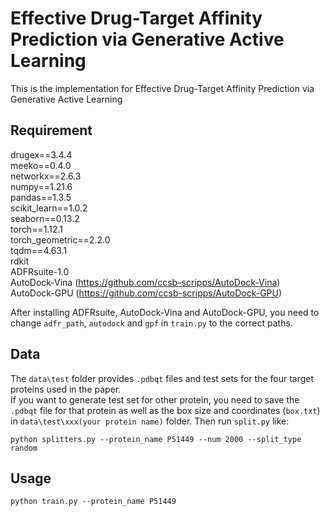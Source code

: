 # Effective Drug-Target Affinity Prediction via Generative Active Learning
This is the implementation for Effective Drug-Target Affinity Prediction via Generative Active Learning
## Requirement
drugex==3.4.4  
meeko==0.4.0  
networkx==2.6.3  
numpy==1.21.6  
pandas==1.3.5  
scikit_learn==1.0.2  
seaborn==0.13.2  
torch==1.12.1  
torch_geometric==2.2.0  
tqdm==4.63.1  
rdkit  
ADFRsuite-1.0  
AutoDock-Vina (https://github.com/ccsb-scripps/AutoDock-Vina)  
AutoDock-GPU (https://github.com/ccsb-scripps/AutoDock-GPU)  
  
After installing ADFRsuite, AutoDock-Vina and AutoDock-GPU, you need to change `adfr_path`, `autodock` and `gpf` in `train.py` to the correct paths.
## Data
The `data\test` folder provides `.pdbqt` files and test sets for the four target proteins used in the paper.  
If you want to generate test set for other protein, you need to save the `.pdbqt` file for that protein as well as the box size and coordinates (`box.txt`) in `data\test\xxx(your protein name)` folder.
Then run `split.py` like:
```
python splitters.py --protein_name P51449 --num 2000 --split_type random
```

## Usage
```
python train.py --protein_name P51449
```
